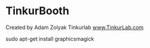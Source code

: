 TinkurBooth
===========
Created by Adam Zolyak
Tinkurlab
www.TinkurLab.com



sudo apt-get install graphicsmagick

